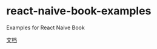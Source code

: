 # react-naive-book-examples
Examples for React Naive Book



[文档](http://huziketang.mangojuice.top/books/react/lesson27)